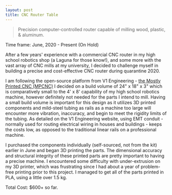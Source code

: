 ```yaml
---
layout: post
title: CNC Router Table
---
```


> Precision computer-controlled router capable of milling wood, plastic, & aluminum.

Time frame: June, 2020 - Present (On Hold)

After a few years' experience with a commercial CNC router in my high school robotics shop (a Laguna for those know!), and some more with the vast array of CNC mills at my university, I decided to challenge myself in building a precise and cost-effective CNC router during quarantine 2020.

I am following the open-source platform from V1 Engineering - [the Mostly Printed CNC (MPCNC)](https://www.v1engineering.com/specifications/)
I decided on a build volume of 24" x 18" x 3" which is comparatively small to the 4' x 8' capability of my high school robotics machine, however definitely not needed for the parts I intend to mill. Having a small build volume is important for this design as it utilizes 3D printed components and mild-steel tubing as rails as a machine too large will encounter more vibration, inaccuracy, and begin to meet the rigidity limits of the tubing. As detailed on the V1 Engineering website, using EMT conduit - normally used for routing electrical wiring in houses and buildings - keeps the costs low, as opposed to the traditional linear rails on a professional machine.

I purchased the components individually (self-sourced, not from the kit) earlier in June and began 3D printing the parts. The dimensional accuracy and structural integrity of these printed parts are pretty important to having a precise machine. I encountered some difficulty with under-extrusion on my 3D printer, which was frustrating since I had about a year of problem-free printing prior to this project. I managed to get all of the parts printed in PLA, using a little over 1.5 kg.

Total Cost: $600+ so far.

